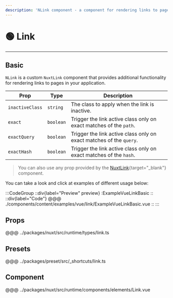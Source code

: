 ```yaml
---
description: 'NLink component - a component for rendering links to pages in your application.'
---
```


# 🟢 Link

---

## Basic

`NLink` is a custom `NuxtLink` component that provides additional functionality for rendering links to pages in your application.

| Prop            | Type      | Description                                                       |
| --------------- | --------- | ----------------------------------------------------------------- |
| `inactiveClass` | `string`  | The class to apply when the link is inactive.                     |
| `exact`         | `boolean` | Trigger the link active class only on exact matches of the `path`.  |
| `exactQuery`    | `boolean` | Trigger the link active class only on exact matches of the `query`. |
| `exactHash`     | `boolean` | Trigger the link active class only on exact matches of the `hash`.  |

> You can also use any prop provided by the [NuxtLink](https://nuxt.com/docs/api/components/nuxt-link#props){target="_blank"} component.

You can take a look and click at examples of different usage below:

:::CodeGroup
::div{label="Preview" preview}
  :ExampleVueLinkBasic
::
::div{label="Code"}
@@@ ./components/content/examples/vue/link/ExampleVueLinkBasic.vue
::
:::

## Props
@@@ ../packages/nuxt/src/runtime/types/link.ts

## Presets
@@@ ../packages/preset/src/_shortcuts/link.ts

## Component
@@@ ../packages/nuxt/src/runtime/components/elements/Link.vue
